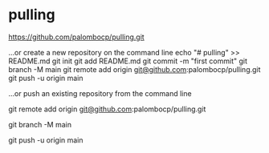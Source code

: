 # pulling
https://github.com/palombocp/pulling.git

…or create a new repository on the command line
echo "# pulling" >> README.md
git init
git add README.md
git commit -m "first commit"
git branch -M main
git remote add origin git@github.com:palombocp/pulling.git
git push -u origin main


…or push an existing repository from the command line

git remote add origin git@github.com:palombocp/pulling.git

git branch -M main

git push -u origin main

